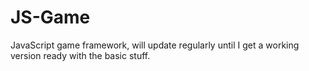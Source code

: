 # JS-Game
JavaScript game framework, will update regularly until I get a working version ready with the basic stuff.
